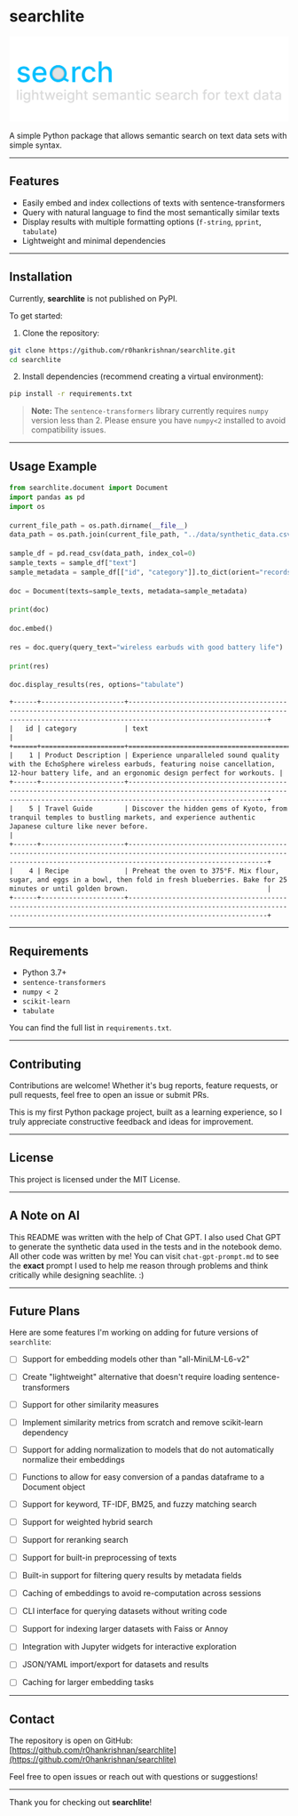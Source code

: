 # searchlite

![searchlite logo](assets/searchlite-no-bg.svg)

A simple Python package that allows semantic search on text data sets with simple syntax.

---

## Features

- Easily embed and index collections of texts with sentence-transformers
- Query with natural language to find the most semantically similar texts
- Display results with multiple formatting options (`f-string`, `pprint`, `tabulate`)
- Lightweight and minimal dependencies

---

## Installation

Currently, **searchlite** is not published on PyPI.

To get started:

1. Clone the repository:

```bash
git clone https://github.com/r0hankrishnan/searchlite.git
cd searchlite
````

2. Install dependencies (recommend creating a virtual environment):

```bash
pip install -r requirements.txt
```

> **Note:** The `sentence-transformers` library currently requires `numpy` version less than 2. Please ensure you have `numpy<2` installed to avoid compatibility issues.

---

## Usage Example

```python
from searchlite.document import Document
import pandas as pd
import os

current_file_path = os.path.dirname(__file__)
data_path = os.path.join(current_file_path, "../data/synthetic_data.csv")

sample_df = pd.read_csv(data_path, index_col=0)
sample_texts = sample_df["text"]
sample_metadata = sample_df[["id", "category"]].to_dict(orient="records")

doc = Document(texts=sample_texts, metadata=sample_metadata)

print(doc)

doc.embed()

res = doc.query(query_text="wireless earbuds with good battery life")

print(res)

doc.display_results(res, options="tabulate")
```

```
+------+---------------------+-------------------------------------------------------------------------------------------------------------------------------------------------------------------------------+
|   id | category            | text                                                                                                                                                                          |
+======+=====================+===============================================================================================================================================================================+
|    1 | Product Description | Experience unparalleled sound quality with the EchoSphere wireless earbuds, featuring noise cancellation, 12-hour battery life, and an ergonomic design perfect for workouts. |
+------+---------------------+-------------------------------------------------------------------------------------------------------------------------------------------------------------------------------+
|    5 | Travel Guide        | Discover the hidden gems of Kyoto, from tranquil temples to bustling markets, and experience authentic Japanese culture like never before.                                    |
+------+---------------------+-------------------------------------------------------------------------------------------------------------------------------------------------------------------------------+
|    4 | Recipe              | Preheat the oven to 375°F. Mix flour, sugar, and eggs in a bowl, then fold in fresh blueberries. Bake for 25 minutes or until golden brown.                                   |
+------+---------------------+-------------------------------------------------------------------------------------------------------------------------------------------------------------------------------+
```
---

## Requirements

* Python 3.7+
* `sentence-transformers`
* `numpy < 2`
* `scikit-learn`
* `tabulate`

You can find the full list in `requirements.txt`.

---

## Contributing

Contributions are welcome! Whether it's bug reports, feature requests, or pull requests, feel free to open an issue or submit PRs.

This is my first Python package project, built as a learning experience, so I truly appreciate constructive feedback and ideas for improvement.

---

## License

This project is licensed under the MIT License.

---

## A Note on AI

This README was written with the help of Chat GPT. I also used Chat GPT to generate the synthetic data used in the tests and in the notebook demo. All other code was written by me! You can visit `chat-gpt-prompt.md` to see the **exact** prompt I used to help me reason through problems and think critically while designing seachlite. :)

---

## Future Plans

Here are some features I'm working on adding for future versions of `searchlite`:

- [ ] Support for embedding models other than "all-MiniLM-L6-v2"
- [ ] Create "lightweight" alternative that doesn't require loading sentence-transformers
- [ ] Support for other similarity measures
- [ ] Implement similarity metrics from scratch and remove scikit-learn dependency
- [ ] Support for adding normalization to models that do not automatically normalize their embeddings
- [ ] Functions to allow for easy conversion of a pandas dataframe to a Document object
- [ ] Support for keyword, TF-IDF, BM25, and fuzzy matching search
- [ ] Support for weighted hybrid search
- [ ] Support for reranking search
- [ ] Support for built-in preprocessing of texts
- [ ] Built-in support for filtering query results by metadata fields
- [ ] Caching of embeddings to avoid re-computation across sessions
- [ ] CLI interface for querying datasets without writing code
- [ ] Support for indexing larger datasets with Faiss or Annoy
- [ ] Integration with Jupyter widgets for interactive exploration
- [ ] JSON/YAML import/export for datasets and results
- [ ] Caching for larger embedding tasks


---

## Contact

The repository is open on GitHub:
[https://github.com/r0hankrishnan/searchlite](https://github.com/r0hankrishnan/searchlite)

Feel free to open issues or reach out with questions or suggestions!

---

Thank you for checking out **searchlite**!
